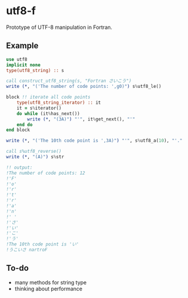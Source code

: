 # utf8-f
Prototype of UTF-8 manipulation in Fortran.


## Example
```fortran
use utf8
implicit none
type(utf8_string) :: s

call construct_utf8_string(s, "Fortran さいこう")
write (*, "('The number of code points: ',g0)") s%utf8_le()

block !! iterate all code points
    type(utf8_string_iterator) :: it
    it = s%iterator()
    do while (it%has_next())
        write (*, "(3A)") "'", it%get_next(), "'"
    end do
end block

write (*, "('The 10th code point is ',3A)") "'", s%utf8_a(10), "'."

call s%utf8_reverse()
write (*, "(A)") s%str

!! output:
!The number of code points: 12
!'F'
!'o'
!'r'
!'t'
!'r'
!'a'
!'n'
!' '
!'さ'
!'い'
!'こ'
!'う'
!The 10th code point is 'い'
!うこいさ nartroF
```

## To-do
* many methods for string type
* thinking about performance
